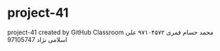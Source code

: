 # project-41
project-41 created by GitHub Classroom
محمد حسام قمری ۹۷۱۰۴۵۷۲
علی اسلامی نژاد 97105747

